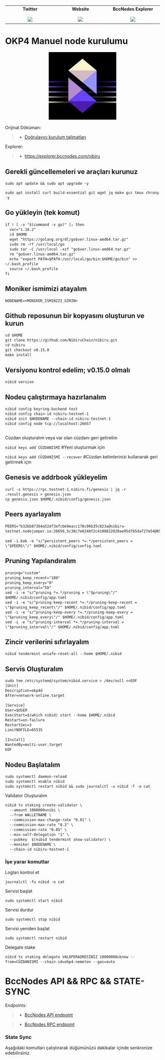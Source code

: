 <table width="900px" align="center">
    <tbody>
        <tr valign="top">
            <td width="300px" align="center">
            <span><strong>Twitter</strong></span><br><br />
            <a href="https://twitter.com/bccnodes" target="_blank" rel="noopener noreferrer">
            <img height="70px" src="https://github.com/berkcaNode/berkcaNode/blob/main/twitter.png">
            </td>
            <td width="300px" align="center">
            <span><strong>Website</strong></span><br><br />
            <a href="https://bccnodes.com/" target="_blank" rel="noopener noreferrer">
            <img height="70px" src="https://github.com/berkcaNode/berkcaNode/blob/main/web.png">
            </td>
            <td width="300px" align="center">
            <span><strong>BccNodes Explorer</strong></span><br><br />
            <a href="https://explorer.bccnodes.com/" target="_blank" rel="noopener noreferrer">
            <img height="70px" src="https://github.com/berkcaNode/berkcaNode/blob/main/exp%20(1).png">
            </td>
        </tr>
    </tbody>
</table>

# OKP4 Manuel node kurulumu

<p align="center">
  <img height="220" height="auto" src="nibiru.png">
</p>

Orijinal Döküman:
>- [Doğrulayıcı kurulum talimatları](https://docs.nibiru.fi/run-nodes/validators/)

Explorer:
>- https://explorer.bccnodes.com/nibiru


## Gerekli güncellemeleri ve araçları kurunuz
```
sudo apt update && sudo apt upgrade -y
```
```
sudo apt install curl build-essential git wget jq make gcc tmux chrony -y
```
## Go yükleyin (tek komut)
```
if ! [ -x "$(command -v go)" ]; then
  ver="1.18.2"
  cd $HOME
  wget "https://golang.org/dl/go$ver.linux-amd64.tar.gz"
  sudo rm -rf /usr/local/go
  sudo tar -C /usr/local -xzf "go$ver.linux-amd64.tar.gz"
  rm "go$ver.linux-amd64.tar.gz"
  echo "export PATH=$PATH:/usr/local/go/bin:$HOME/go/bin" >> ~/.bash_profile
  source ~/.bash_profile
fi
```
## Moniker ismimizi atayalım
```
NODENAME=<MONIKER_ISMINIZI_GİRİN>
```

## Github reposunun bir kopyasını oluşturun ve kurun
```
cd $HOME
git clone https://github.com/NibiruChain/nibiru.git
cd nibiru
git checkout v0.15.0
make install
```

## Versiyonu kontrol edelim; v0.15.0 olmalı
```
nibid version
```

## Nodeu çalıştırmaya hazırlanalım
```
nibid config keyring-backend test
nibid config chain-id nibiru-testnet-1
nibid init $NODENAME --chain-id nibiru-testnet-1
nibid config node tcp://localhost:26657


```
Cüzdan oluşturalım veya var olan cüzdanı geri getirelim

```nibid keys add CÜZDANİSMİ```             #Yeni oluşturmak için

``` nibid keys add CÜZDANİSMİ --recover ``` #Cüzdan kelimlerinizi kullanarak geri getirmek için



## Genesis ve addrbook yükleyelim
```
curl -s https://rpc.testnet-1.nibiru.fi/genesis | jq -r .result.genesis > genesis.json
cp genesis.json $HOME/.nibid/config/genesis.json
```

## Peers ayarlayalım
```
PEERS="b32bb87364a52df3efcbe9eacc178c96b35c823a@nibiru-testnet.nodejumper.io:26656,5c30c7e8240f2c4108822020ae95d7b5da727e54@65.108.75.107:19656,0e74d23d31bde15e0706e1e4bf0e87c70ae75ec8@154.26.137.8:26656,da6cabfdbb17e1eb03ae3fbf9fab2f9444e2eec8@194.5.152.22:26656,eb3cefa339eea87f2b7ce6f64b1ebff273d10903@193.46.243.254:26656,833a4ce4b51c81bbbb41dad7ff9733080e8232e9@154.26.132.181:26656,5eecfdf089428a5a8e52d05d18aae1ad8503d14c@65.108.141.109:19656,cb3c8df3e1d8942de9908bc1e5bb371a5671c404@89.163.231.30:36656,6c36e166abed836e188c28bbec8d60b235def7d7@45.142.214.97:26656,095cc77588be94bc2988b4dba86bfb001ec925ff@135.181.111.204:26656,2fc98a228dee1826d67e8a2dbd553989118a49cc@5.9.22.14:60656,a4264e666b89f2a6ac59dbf4e33e23e9cbe8c51b@194.233.74.26:26656,ff597c3eea5fe832825586cce4ed00cb7798d4b5@65.109.53.53:26656,95514d97c9d0776478bee64353d986583a95c72e@185.135.137.193:26656,5e65a3d32678a7206d006f899be707c130a9ada1@162.55.234.70:55356,8641bef617e5b38290be2eee2ea031a36855c901@65.108.216.139:26656,722f2c0a8d0aaabbc3b8701d98ab9766686f63ac@95.216.142.94:36656,04dcccb784be8380a4849e32c3bbb9e8ea8b9a95@45.91.171.75:23656,3cc4ba658dde90f2276455bb64a4efb666e1bc22@38.242.224.226:46656,456c75e3d465d34a22a976afb17e96e85947de75@167.99.36.201:26656,7ddc65049ebdab36cef6ceb96af4f57af5804a88@77.37.176.99:16656,461254f281d96b7a78a8cb12de6190d3e79dadb0@88.99.13.85:26656,2dd0bc113f2f457effe3d0e091d80303fddf3c6a@161.35.16.147:46656,23a18fe03c6c1b0ccc7eb0d53716ef2ba5887fd3@194.5.152.200:26656,b6b0a2ed2d3101dd7ee4aef4aa00fa43d21e4b16@142.132.130.196:36656,3dbaa4a9b957ac296e197083d120f94112c45607@161.97.115.131:26656,efc3cb98f4033d230c971921b8f25b8ee1239b7c@14.29.132.178:26656,31b592b7b8e37af2a077c630a96851fe73b7386f@138.201.251.62:26656"

sed -i.bak -e "s/^persistent_peers *=.*/persistent_peers = \"$PEERS\"/" $HOME/.nibid/config/config.toml
```

## Pruning Yapılandıralım
```
pruning="custom"
pruning_keep_recent="100"
pruning_keep_every="0"
pruning_interval="50"
sed -i -e "s/^pruning *=.*/pruning = \"$pruning\"/" $HOME/.nibid/config/app.toml
sed -i -e "s/^pruning-keep-recent *=.*/pruning-keep-recent = \"$pruning_keep_recent\"/" $HOME/.nibid/config/app.toml
sed -i -e "s/^pruning-keep-every *=.*/pruning-keep-every = \"$pruning_keep_every\"/" $HOME/.nibid/config/app.toml
sed -i -e "s/^pruning-interval *=.*/pruning-interval = \"$pruning_interval\"/" $HOME/.nibid/config/app.toml
```

## Zincir verilerini sıfırlayalım
```
nibid tendermint unsafe-reset-all --home $HOME/.nibid
```


## Servis Oluşturalım
```
sudo tee /etc/systemd/system/nibid.service > /dev/null <<EOF
[Unit]
Description=okp4d
After=network-online.target

[Service]
User=$USER
ExecStart=$(which nibid) start --home $HOME/.nibid
Restart=on-failure
RestartSec=3
LimitNOFILE=65535

[Install]
WantedBy=multi-user.target
EOF
```

## Nodeu Başlatalım
```
sudo systemctl daemon-reload
sudo systemctl enable nibid
sudo systemctl restart nibid && sudo journalctl -u nibid -f -o cat
```

Validator Oluşturalım
```
nibid tx staking create-validator \
  --amount 1000000unibi \
  --from WALLETNAME \
  --commission-max-change-rate "0.01" \
  --commission-max-rate "0.2" \
  --commission-rate "0.05" \
  --min-self-delegation "1" \
  --pubkey  $(nibid tendermint show-validator) \
  --moniker $NODENAME \
  --chain-id nibiru-testnet-1
```

### İşe yarar komutlar
Logları kontrol et
```
journalctl -fu nibid -o cat
```

Servisi başlat
```
sudo systemctl start nibid
```

Servisi durdur
```
sudo systemctl stop nibid
```

Servisi yeniden başlat
```
sudo systemctl restart nibid
```
Delegate stake
```
nibid tx staking delegate VALOPERADRESİNİZ 10000000uknow --from=CÜZDANİSMİ --chain-id=okp4-nemeton --gas=auto
```

# BccNodes API && RPC && STATE-SYNC

Endpoints:
>- [BccNodes API endpoint](https://nibiru.api.bccnodes.com/)

>- [BccNodes RPC endpoint](https://nibiru.rpc.bccnodes.com/)

### State Sync
Aşağıdaki komutları çalıştırarak düğümünüzü dakikalar içinde senkronize edebilirsiniz.
```

```
